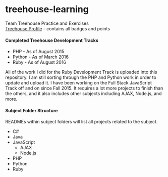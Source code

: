 # treehouse-learning
Team Treehouse Practice and Exercises  
[Treehouse Profile](https://teamtreehouse.com/atrianwagner) - contains all badges and points

#### Completed Treehouse Development Tracks
* PHP - As of August 2015
* Python - As of March 2016
* Ruby - As of August 2016

All of the work I did for the Ruby Development Track is uploaded into this repository. I am still sorting through the PHP and Python work in order to update and upload it. I have been working on the Full Stack JavaScript Track off and on since Fall 2015. It requires a lot more projects to finish than the others, and it also includes other subjects including AJAX, Node.js, and more.

#### Subject Folder Structure
READMEs within subject folders will list all projects related to the subject.
* C&#35;
* Java
* JavaScript
   * AJAX
   * Node.js
* PHP
* Python
* Ruby


